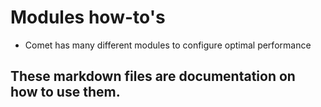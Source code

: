 # Modules how-to's

- Comet has many different modules to configure optimal performance

## These markdown files are documentation on how to use them.

